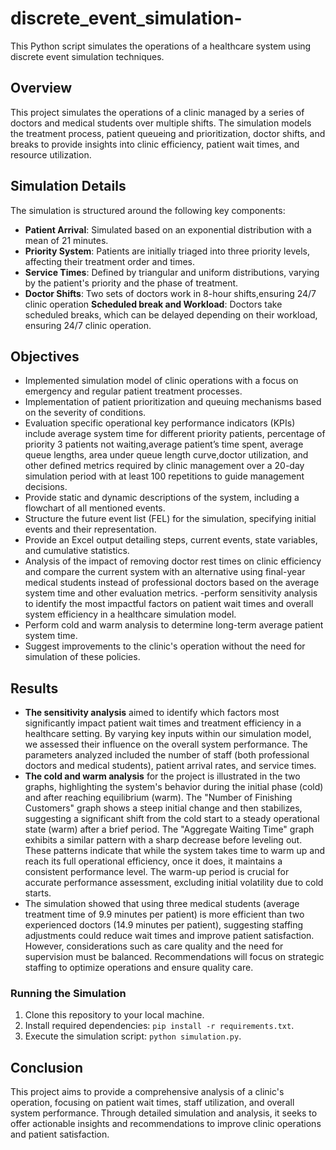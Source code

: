 # discrete_event_simulation-
This Python script simulates the operations of a healthcare system using discrete event simulation techniques.

## Overview
This project simulates the operations of a clinic managed by a series of doctors and medical students over multiple shifts. The simulation models the treatment process, patient queueing and prioritization, doctor shifts, and breaks to provide insights into clinic efficiency, patient wait times, and resource utilization. 

## Simulation Details
The simulation is structured around the following key components:
- **Patient Arrival**: Simulated based on an exponential distribution with a mean of 21 minutes.
- **Priority System**: Patients are initially triaged into three priority levels, affecting their treatment order and times.
- **Service Times**: Defined by triangular and uniform distributions, varying by the patient's priority and the phase of treatment.
- **Doctor Shifts**: Two sets of doctors work in 8-hour shifts,ensuring 24/7 clinic operation
**Scheduled break and Workload**: Doctors take scheduled breaks, which can be delayed depending on their workload, ensuring 24/7 clinic operation.


## Objectives
- Implemented simulation model of clinic operations with a focus on emergency and regular patient treatment processes.
- Implementation of patient prioritization and queuing mechanisms based on the severity of conditions.
- Evaluation specific operational key performance indicators (KPIs) include average system time for different priority patients, percentage of priority 3 patients not waiting,average patient’s time spent, average queue lengths, area under queue length curve,doctor utilization, and other defined metrics required by clinic management over a 20-day simulation period with at least 100 repetitions to guide management decisions.
- Provide static and dynamic descriptions of the system, including a flowchart of all mentioned events.
- Structure the future event list (FEL) for the simulation, specifying initial events and their representation.
- Provide an Excel output detailing steps, current events, state variables, and cumulative statistics.
- Analysis of the impact of removing doctor rest times on clinic efficiency and compare the current system with an alternative using final-year medical students instead of professional doctors based on the average system time and other evaluation metrics.
-perform sensitivity analysis to identify the most impactful factors on patient wait times and overall system efficiency in a healthcare simulation model.
- Perform cold and warm analysis to determine long-term average patient system time.
- Suggest improvements to the clinic's operation without the need for simulation of these policies.

## Results
- **The sensitivity analysis** aimed to identify which factors most significantly impact patient wait times and treatment efficiency in a healthcare setting. By varying key inputs within our simulation model, we assessed their influence on the overall system performance. The parameters analyzed included the number of staff (both professional doctors and medical students), patient arrival rates, and service times.
- **The cold and warm analysis** for the project is illustrated in the two graphs, highlighting the system's behavior during the initial phase (cold) and after reaching equilibrium (warm). The "Number of Finishing Customers" graph shows a steep initial change and then stabilizes, suggesting a significant shift from the cold start to a steady operational state (warm) after a brief period. The "Aggregate Waiting Time" graph exhibits a similar pattern with a sharp decrease before leveling out. These patterns indicate that while the system takes time to warm up and reach its full operational efficiency, once it does, it maintains a consistent performance level. The warm-up period is crucial for accurate performance assessment, excluding initial volatility due to cold starts.
- The simulation showed that using three medical students (average treatment time of 9.9 minutes per patient) is more efficient than two experienced doctors (14.9 minutes per patient), suggesting staffing adjustments could reduce wait times and improve patient satisfaction. However, considerations such as care quality and the need for supervision must be balanced. Recommendations will focus on strategic staffing to optimize operations and ensure quality care.

### Running the Simulation
1. Clone this repository to your local machine.
2. Install required dependencies: `pip install -r requirements.txt`.
3. Execute the simulation script: `python simulation.py`.
   
## Conclusion
This project aims to provide a comprehensive analysis of a clinic's operation, focusing on patient wait times, staff utilization, and overall system performance. Through detailed simulation and analysis, it seeks to offer actionable insights and recommendations to improve clinic operations and patient satisfaction.

